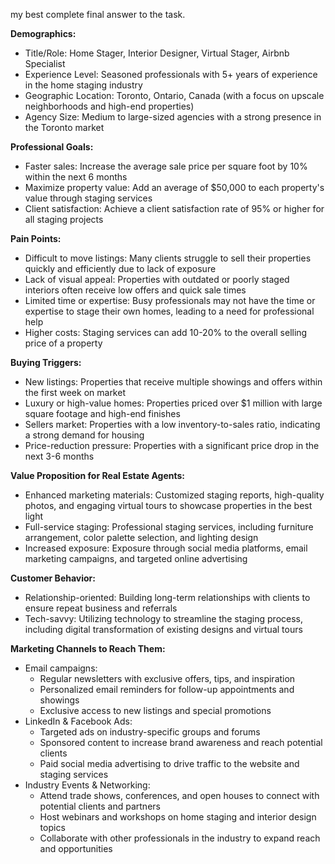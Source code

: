 my best complete final answer to the task.

**Demographics:**

* Title/Role: Home Stager, Interior Designer, Virtual Stager, Airbnb Specialist
* Experience Level: Seasoned professionals with 5+ years of experience in the home staging industry
* Geographic Location: Toronto, Ontario, Canada (with a focus on upscale neighborhoods and high-end properties)
* Agency Size: Medium to large-sized agencies with a strong presence in the Toronto market

**Professional Goals:**

* Faster sales: Increase the average sale price per square foot by 10% within the next 6 months
* Maximize property value: Add an average of $50,000 to each property's value through staging services
* Client satisfaction: Achieve a client satisfaction rate of 95% or higher for all staging projects

**Pain Points:**

* Difficult to move listings: Many clients struggle to sell their properties quickly and efficiently due to lack of exposure
* Lack of visual appeal: Properties with outdated or poorly staged interiors often receive low offers and quick sale times
* Limited time or expertise: Busy professionals may not have the time or expertise to stage their own homes, leading to a need for professional help
* Higher costs: Staging services can add 10-20% to the overall selling price of a property

**Buying Triggers:**

* New listings: Properties that receive multiple showings and offers within the first week on market
* Luxury or high-value homes: Properties priced over $1 million with large square footage and high-end finishes
* Sellers market: Properties with a low inventory-to-sales ratio, indicating a strong demand for housing
* Price-reduction pressure: Properties with a significant price drop in the next 3-6 months

**Value Proposition for Real Estate Agents:**

* Enhanced marketing materials: Customized staging reports, high-quality photos, and engaging virtual tours to showcase properties in the best light
* Full-service staging: Professional staging services, including furniture arrangement, color palette selection, and lighting design
* Increased exposure: Exposure through social media platforms, email marketing campaigns, and targeted online advertising

**Customer Behavior:**

* Relationship-oriented: Building long-term relationships with clients to ensure repeat business and referrals
* Tech-savvy: Utilizing technology to streamline the staging process, including digital transformation of existing designs and virtual tours

**Marketing Channels to Reach Them:**

* Email campaigns:
	+ Regular newsletters with exclusive offers, tips, and inspiration
	+ Personalized email reminders for follow-up appointments and showings
	+ Exclusive access to new listings and special promotions
* LinkedIn & Facebook Ads:
	+ Targeted ads on industry-specific groups and forums
	+ Sponsored content to increase brand awareness and reach potential clients
	+ Paid social media advertising to drive traffic to the website and staging services
* Industry Events & Networking:
	+ Attend trade shows, conferences, and open houses to connect with potential clients and partners
	+ Host webinars and workshops on home staging and interior design topics
	+ Collaborate with other professionals in the industry to expand reach and opportunities